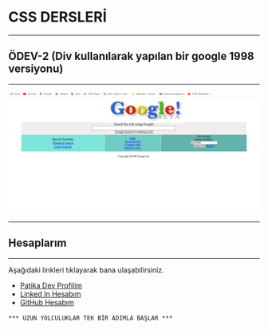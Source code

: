 # CSS DERSLERİ
---
## ÖDEV-2 (Div kullanılarak yapılan bir google 1998 versiyonu)
---

![google1998](/odev2ekstra/resimler/Odev2div.PNG)


---


## Hesaplarım
---
Aşağıdaki linkleri tıklayarak bana ulaşabilirsiniz.

- [Patika Dev Profilim](https://app.patika.dev/yarvas)
- [Linked In Hesabım](https://www.linkedin.com/in/yunus-arvas-658423108/)
- [GitHub Hesabım](https://github.com/yunusarvas)

```
*** UZUN YOLCULUKLAR TEK BİR ADIMLA BAŞLAR ***
```